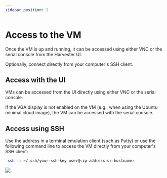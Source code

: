 ```yaml
---
sidebar_position: 2
---
```


# Access to the VM

Once the VM is up and running, it can be accessed using either VNC or the serial console from the Harvester UI.

Optionally, connect directly from your computer's SSH client.

## Access with the UI

VMs can be accessed from the UI directly using either VNC or the serial console.

If the VGA display is not enabled on the VM (e.g., when using the Ubuntu minimal cloud image), the VM can be accessed with the serial console.

## Access using SSH

Use the address in a terminal emulation client (such as Putty) or use the following command line to access the VM directly from your computer's SSH client:

```bash
 ssh -i ~/.ssh/your-ssh-key user@<ip-address-or-hostname>
```

![](/img/access-to-vm.png)
